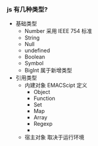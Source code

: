 ### js 有几种类型?

-   基础类型
    -   Number 采用 IEEE 754 标准
    -   String
    -   Null
    -   undefined
    -   Boolean
    -   Symbol
    -   BigInt 属于新增类型
-   引用类型
    -   内建对象 EMACScipt 定义
        -   Object
        -   Function
        -   Set
        -   Map
        -   Array
        -   Regexp
        -   
    -   宿主对象 取决于运行环境

